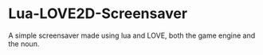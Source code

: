 # Lua-LOVE2D-Screensaver
A simple screensaver made using lua and LOVE, both the game engine and the noun.
